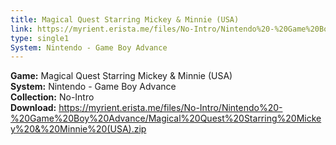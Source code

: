 ```yaml
---
title: Magical Quest Starring Mickey & Minnie (USA)
link: https://myrient.erista.me/files/No-Intro/Nintendo%20-%20Game%20Boy%20Advance/Magical%20Quest%20Starring%20Mickey%20&%20Minnie%20(USA).zip
type: single1
System: Nintendo - Game Boy Advance
---
```

<b>Game:</b> Magical Quest Starring Mickey & Minnie (USA)<br>
<b>System:</b> Nintendo - Game Boy Advance<br>
<b>Collection:</b> No-Intro<br>
<b>Download:</b> https://myrient.erista.me/files/No-Intro/Nintendo%20-%20Game%20Boy%20Advance/Magical%20Quest%20Starring%20Mickey%20&%20Minnie%20(USA).zip